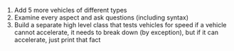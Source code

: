 1. Add 5 more vehicles of different types
2. Examine every aspect and ask questions (including syntax)
3. Build a separate high level class that tests vehicles for speed
   if a vehicle cannot accelerate, it needs to break down (by exception), 
   but if it can accelerate, just print that fact 
   


